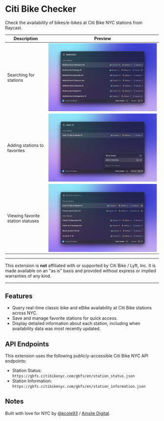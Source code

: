 # Citi Bike Checker

Check the availability of bikes/e-bikes at Citi Bike NYC stations from Raycast.

| Description                       | Preview                                                                                 |
| --------------------------------- | --------------------------------------------------------------------------------------- |
| Searching for stations            | ![screenshot: searching stations](./metadata/check-citi-bike-availability-1.png)        |
| Adding stations to favorites      | ![screenshot: adding favorite stations](./metadata/check-citi-bike-availability-2.png)  |
| Viewing favorite station statuses | ![screenshot: favorite station statuses](./metadata/check-citi-bike-availability-3.png) |

---

This extension is **not** affiliated with or supported by Citi Bike / Lyft, Inc. It is made available on an "as is" basis and provided without express or implied warranties of any kind.

---

## Features

- Query real-time classic bike and eBike availability at Citi Bike stations across NYC.
- Save and manage favorite stations for quick access.
- Display detailed information about each station, including when availability data was most recently updated.

## API Endpoints

This extension uses the following publicly-accessible Citi Bike NYC API endpoints:

- Station Status: `https://gbfs.citibikenyc.com/gbfs/en/station_status.json`
- Station Information: `https://gbfs.citibikenyc.com/gbfs/en/station_information.json`

## Notes

Built with love for NYC by [@kcole93](https://github.com/kcole93) / [Ainslie Digital](https://github.com/ainslie-digital).
